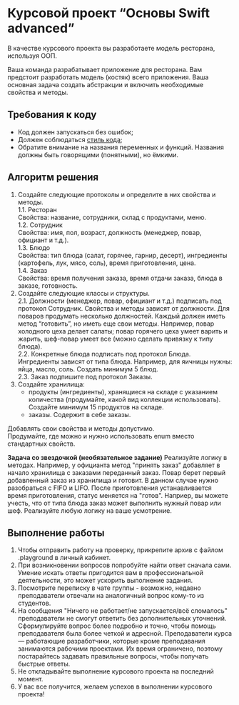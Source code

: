 # Курсовой проект “Основы Swift advanced”

В качестве курсового проекта вы разработаете модель ресторана, используя ООП.

Ваша команда разрабатывает приложение для ресторана. Вам предстоит разработать модель (костяк) всего приложения. Ваша основная задача создать абстракции и включить необходимые свойства и методы.

## Требования к коду
- Код должен запускаться без ошибок;
- Должен соблюдаться [стиль кода](https://github.com/netology-code/bios-2-homeworks/blob/master/swift-code-syle-guide.md);
- Обратите внимание на названия переменных и функций. Названия должны быть говорящими (понятными), но ёмкими.

## Алгоритм решения

1. Создайте следующие протоколы и определите в них свойства и методы.  
    1.1. Ресторан  
        Свойства: название, сотрудники, склад с продуктами, меню.  
    1.2. Сотрудник  
        Свойства: имя, пол, возраст, должность (менеджер, повар, официант и т.д.).  
    1.3. Блюдо  
        Свойства: тип блюда (салат, горячее, гарнир, десерт), ингредиенты (картофель, лук, мясо, соль), время приготовления, цена.  
    1.4. Заказ  
        Свойства: время получения заказа, время отдачи заказа, блюда в заказе, готовность.  
2. Создайте следующие классы и структуры.  
    2.1. Должности (менеджер, повар, официант и т.д.) подписать под протокол Сотрудник. Свойства и методы зависят от должности. Для поваров продумать несколько должностей. Каждый должен иметь метод “готовить”, но иметь еще свои методы. Например, повар холодного цеха делает салаты; повар горячего цеха умеет варить и жарить, шеф-повар умеет все (можно сделать привязку к типу блюда).  
    2.2. Конкретные блюда подписать под протокол Блюда. Ингредиенты зависят от типа блюда. Например, для яичницы нужны: яйца, масло, соль. Создать минимум 5 блюд.  
    2.3. Заказ подпишите под протокол Заказы.  
3. Создайте хранилища:  
    - продукты (ингредиенты), хранящиеся на складе с указанием количества (продумайте, какой вид коллекции использовать). Создайте минимум 15 продуктов на складе.  
    - заказы. Содержит в себе заказы.  

Добавлять свои свойства и методы допустимо.  
Продумайте, где можно и нужно использовать enum вместо стандартных свойств.  

**Задача co звездочкой (необязательное задание)**
Реализуйте логику в методах. Например, у официанта метод "принять заказ" добавляет в начало хранилища с заказами переданный заказ. Повар берет первый добавленный заказ из хранилища и готовит. В данном случае нужно разобраться с FIFO и LIFO. После приготовления устанавливается время приготовления, статус меняется на "готов". Наприер, вы можете учесть, что от типа блюда заказ может выполнить нужный повар или шеф. Реализуйте любую логику на ваше усмотрение. 

## Выполнение работы
1. Чтобы отправить работу на проверку, прикрепите архив с файлом .playground в личный кабинет.
2. При возникновении вопросов попробуйте найти ответ сначала сами. Умение искать ответы пригодится вам в профессиональной деятельности, это может ускорить выполнение задания.
3. Посмотрите переписку в чате группы - возможно, недавно преподаватели отвечали на аналогичный вопрос кому-то из студентов.
4. На сообщения "Ничего не работает/не запускается/всё сломалось" преподаватели не смогут ответить без дополнительных уточнений. Сформулируйте вопрос более подробно и точно, чтобы помощь преподавателя была более четкой и адресной. Преподаватели курса — работающие разработчики, которые кроме преподавания занимаются рабочими проектами. Их время ограничено, поэтому постарайтесь задавать правильные вопросы, чтобы получать быстрые ответы.
5. Не откладывайте выполнение курсового проекта на последний момент.
6. У вас все получится, желаем успехов в выполнении курсового проекта!
